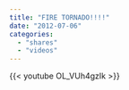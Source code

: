 ```yaml
---
title: "FIRE TORNADO!!!!"
date: "2012-07-06"
categories:
  - "shares"
  - "videos"
---
```


{{< youtube OL_VUh4gzIk >}}
